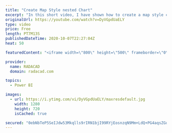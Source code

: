 ```yaml
---
title: "Create Map Style nested Chart"
excerpt: "In this short video, I have shown how to create a map style chart with a bar chart or packed scatter chart  or using images"
originalUrl: https://youtube.com/watch?v=DyVGpdUaELY
type: video
price: Free
length: PT7M13S
publishedDateTime: 2020-10-07T22:27:04Z
heat: 50

featuredContent: "<iframe width=\"800\" height=\"500\" frameborder=\"0\" src=\"https://www.youtube.com/embed/DyVGpdUaELY\" allow=\"accelerometer; autoplay; encrypted-media; gyroscope; picture-in-picture\" allowfullscreen></iframe>"

provider:
  name: RADACAD
  domain: radacad.com

topics:
  - Power BI

images:
  - url: https://i.ytimg.com/vi/DyVGpdUaELY/maxresdefault.jpg
    width: 1280
    height: 720
    isCached: true

secured: "0ebNbTeP5SeIJdw53Mkqlls9rIRN1bjI99RYjEosnzqN9Mm+LdQ+PG4aqsZGuOUgkQ5cuF7d5di3hN7tPrKbU6+lGWX0MTfwOrOAxpB/REVHtIc0OYGKuEOB+plikfUkxwL2f/HQLRyHbG+EaQeOXy4aQPeV0VkbRrbukXGtQs72c2m9lI8pF2nFYI55god6QcB66WAGBLsqNmP6mKlxvD5cZAEMmsxrv9/pYKmUmlv/vjEuOd+MYfM51pb95Ysj8c3jKHMh+/MRDO3Q1ZPa37KP0oQoGB15SsDSQAbY3xzce3OtF4zqGhJMRIhMkWVaAHHS4MaBnhankYGMfqiD1Bjd/arNCmm44vZ0Bkvl+ylyn1Y65OriRIrv82b5P868b6/Abl5Z8QaCI2C97rJp79Ved4/zy9k2Ts4pEA7dWYQ=;MvNOfu8afp+XEEY8sDYMrw=="
---
```


